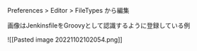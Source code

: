Preferences > Editor > FileTypes から編集

画像はJenkinsfileをGroovyとして認識するように登録している例

![[Pasted image 20221102102054.png]]